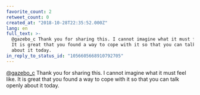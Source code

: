 ```yaml
---
favorite_count: 2
retweet_count: 0
created_at: "2018-10-28T22:35:52.000Z"
lang: en
full_text: >-
  @gazebo_c Thank you for sharing this. I cannot imagine what it must feel like.
  It is great that you found a way to cope with it so that you can talk openly
  about it today.
in_reply_to_status_id: "1056605668910792705"
---
```


[@gazebo_c](https://twitter.com/gazebo_c) Thank you for sharing this. I cannot
imagine what it must feel like. It is great that you found a way to cope with it
so that you can talk openly about it today.
